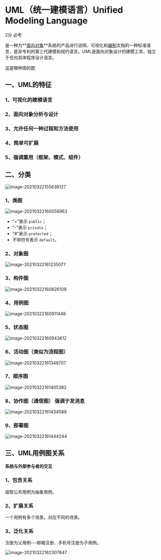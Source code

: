 # UML（统一建模语言）Unified Modeling Language

2分 必考

是一种为**[面向对象](https://baike.baidu.com/item/面向对象/2262089)**系统的产品进行说明、可视化和[编制](https://baike.baidu.com/item/编制/9907954)文档的一种标准语言，是非专利的第三代建模和规约语言。UML是面向对象设计的建模工具，独立于任何具体程序设计语言。

这是哪种图的题

## 一、UML的特征

### 1、可视化的**建模语言**

### 2、**面向对象**分析与设计

### 3、允许任何一种过程和方法使用

### 4、简单可扩展

### 5、强调重用（框架、模式、组件）

## 二、分类

![image-20210322155638127](https://github.com/laughingfuzihao/Information-system-project-manager/blob/master/picture/image-20210322155638127.png)





###  1、类图

![image-20210322160556963](https://github.com/laughingfuzihao/Information-system-project-manager/blob/master/picture/image-20210322160556963.png)



- “+”表示 `public`；
- “-”表示 `private`；
- “#”表示 `protected`；
- 不带符号表示 `default`。





### 2、对象图

![image-20210322161235077](https://github.com/laughingfuzihao/Information-system-project-manager/blob/master/picture/image-20210322161235077.png)



### 3、构件图

![image-20210322160826109](https://github.com/laughingfuzihao/Information-system-project-manager/blob/master/picture/image-20210322160826109.png)





### 4、用例图

![image-20210322160911446](https://github.com/laughingfuzihao/Information-system-project-manager/blob/master/picture/image-20210322160911446.png)



### 5、状态图

![image-20210322160943612](https://github.com/laughingfuzihao/Information-system-project-manager/blob/master/picture/image-20210322160943612.png)







### 6、活动图（类似为流程图）



![image-20210322161348707](https://github.com/laughingfuzihao/Information-system-project-manager/blob/master/picture/image-20210322161348707.png)



### 7、顺序图

![image-20210322161405382](https://github.com/laughingfuzihao/Information-system-project-manager/blob/master/picture/image-20210322161405382.png)





### 8、协作图（通信图） 强调于发消息

![image-20210322161434589](https://github.com/laughingfuzihao/Information-system-project-manager/blob/master/picture/image-20210322161434589.png)

### 9、部署图





![image-20210322161444244](https://github.com/laughingfuzihao/Information-system-project-manager/blob/master/picture/image-20210322161444244.png)









## 三、UML用例图关系

#### 系统与外部参与者的交互

### 1、包含关系

提取公共用例为抽象用例。

### 2、扩展关系

一个用例有多个场景。对应不同的场景。

### 3、泛化关系

注册为父用例---邮箱注册、手机号注册为子用例。



![image-20210322162307847](https://github.com/laughingfuzihao/Information-system-project-manager/blob/master/picture/image-20210322162307847.png)































